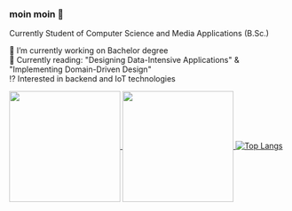 ### moin moin 👋

Currently Student of Computer Science and Media Applications (B.Sc.) 

🔭 I’m currently working on Bachelor degree <br>
📖 Currently reading: "Designing Data-Intensive Applications" & "Implementing Domain-Driven Design" <br>
⁉️ Interested in backend and IoT technologies <br>


<a href="https://github.com/PaulDieterich/">
  <img height=200 align="center" src="https://github-readme-stats.vercel.app/api/top-langs/?username=PaulDieterich&layout=donut-vertical&exclude_repo=M5Stack,quarkus-quickstarts" />
</a>
<a href="https://github.com/anuraghazra/convoychat">
  <img height=200 align="center" src="https://github-readme-stats.vercel.app/api/top-langs/?username=PaulDieterich&layout=donut-vertical&exclude_repo=M5Stack,quarkus-quickstarts" />
</a

  
[![Top Langs](https://github-readme-stats.vercel.app/api/top-langs/?username=PaulDieterich&layout=donut-vertical&exclude_repo=M5Stack,quarkus-quickstarts)](https://github.com/PaulDieterich)
